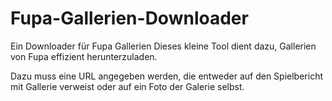 # Fupa-Gallerien-Downloader
Ein Downloader für Fupa Gallerien
Dieses kleine Tool dient dazu, Gallerien von Fupa effizient herunterzuladen.

Dazu muss eine URL angegeben werden, die entweder auf den Spielbericht mit Gallerie verweist oder auf ein Foto der Galerie selbst.

